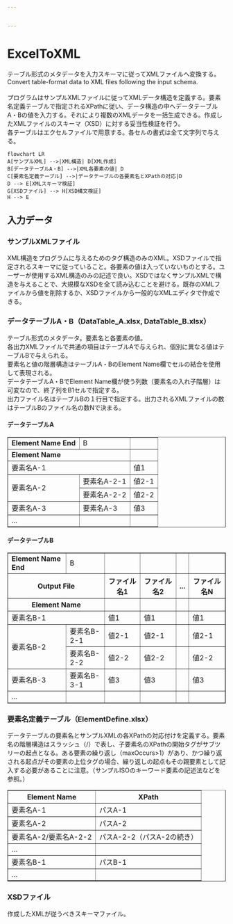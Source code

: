 ```yaml
---


---
```


<h1 id="exceltoxml">ExcelToXML</h1>
<p>テーブル形式のメタデータを入力スキーマに従ってXMLファイルへ変換する。Convert table-format data to XML files following the input schema.<br><br>
プログラムはサンプルXMLファイルに従ってXMLデータ構造を定義する。要素名定義テーブルで指定されるXPathに従い、データ構造の中へデータテーブルA・Bの値を入力する。それにより複数のXMLデータを一括生成できる。作成したXMLファイルのスキーマ（XSD）に対する妥当性検証を行う。<br>
各テーブルはエクセルファイルで用意する。各セルの書式は全て文字列で与える。</p>
<pre class=" language-mermaid"><code class="prism  language-mermaid">flowchart LR
A[サンプルXML] --&gt;|XML構造| D[XML作成]
B[データテーブルA・B] --&gt;|XML各要素の値| D
C[要素名定義テーブル] --&gt;|データテーブルの各要素名とXPathの対応|D
D --&gt; E[XMLスキーマ検証]
G[XSDファイル] --&gt; H[XSD構文検証]
H --&gt; E
</code></pre>
<h2 id="入力データ">入力データ</h2>
<h3 id="サンプルxmlファイル">サンプルXMLファイル</h3>
<p>XML構造をプログラムに与えるためのタグ構造のみのXML。XSDファイルで指定されるスキーマに従っていること。各要素の値は入っていないものとする。ユーザーが使用するXML構造のみの記述で良い。XSDではなくサンプルXMLで構造を与えることで、大規模なXSDを全て読み込むことを避ける。既存のXMLファイルから値を削除するか、XSDファイルから一般的なXMLエディタで作成できる。</p>
<h3 id="データテーブルa・b（datatable_a.xlsx-datatable_b.xlsx）">データテーブルA・B（DataTable_A.xlsx, DataTable_B.xlsx）</h3>
<p>テーブル形式のメタデータ。要素名と各要素の値。<br>
各出力XMLファイルで共通の項目はテーブルAで与えられ、個別に異なる値はテーブルBで与えられる。<br>
要素名と値の階層構造はテーブルA・BのElement Name欄でセルの結合を使用して表現される。<br>
データテーブルA・BでElement Name欄が使う列数（要素名の入れ子階層）は可変なので、終了列をB1セルで指定する。<br>
出力ファイル名はテーブルBの１行目で指定する。出力されるXMLファイルの数はテーブルBのファイル名の数Nで決まる。</p>
<h4 id="データテーブルa">データテーブルA</h4>
<table border="1" cellspacing="0" cellpadding="5">
  <tbody>
    <tr>
      <td><strong>Element Name End</strong></td>
      <td>B</td>
      <td></td>
    </tr>
    <tr>
      <td colspan="2"><strong>Element Name</strong></td>
      <td></td>
    </tr>
    <tr>
      <td colspan="2">要素名A-1</td>
      <td>値1</td>
    </tr>
    <tr>
      <td rowspan="2">要素名A-2</td>
      <td>要素名A-2-1</td>
      <td>値2-1</td>
    </tr>
    <tr>
      <td>要素名A-2-2</td>
      <td>値2-2</td>
    </tr>
    <tr>
      <td>要素名A-3</td>
      <td>要素名A-3</td>
      <td>値3</td>
    </tr>
    <tr>
      <td>...</td>
      <td></td>
      <td></td>
    </tr>
  </tbody>
</table>
<h4 id="データテーブルb">データテーブルB</h4>
<table border="1" cellspacing="0" cellpadding="5">
  <tbody>
    <tr>
      <td><strong>Element Name End</strong></td>
      <td>B</td>
      <td></td>
      <td></td>
      <td></td>
      <td></td>
    </tr>
    <tr>
      <th colspan="2">Output File</th>
      <th>ファイル名1</th>
      <th>ファイル名2</th>
      <th>...</th>
      <th>ファイル名N</th>
    </tr>
    <tr>
      <th colspan="2"><strong>Element Name</strong></th>
      <th></th>
      <th></th>
      <th></th>
      <th></th>
    </tr>
    <tr>
      <td colspan="2">要素名B-1</td>
      <td>値1</td>
      <td>値1</td>
      <td></td>
      <td>値1</td>
    </tr>
    <tr>
      <td rowspan="2">要素名B-2</td>
      <td>要素名B-2-1</td>
      <td>値2-1</td>
      <td>値2-1</td>
      <td></td>
      <td>値2-1</td>
    </tr>
    <tr>
      <td>要素名B-2-2</td>
      <td>値2-2</td>
      <td>値2-2</td>
      <td></td>
      <td>値2-2</td>
    </tr>
    <tr>
      <td>要素名B-3</td>
      <td>要素名B-3-1</td>
      <td>値3</td>
      <td>値3</td>
      <td></td>
      <td>値3</td>
    </tr>
    <tr>
      <td>...</td>
      <td></td>
      <td></td>
      <td></td>
      <td></td>
      <td></td>
    </tr>
  </tbody>
</table>
<h3 id="要素名定義テーブル（elementdefine.xlsx）">要素名定義テーブル（ElementDefine.xlsx）</h3>
<p>データテーブルの要素名とサンプルXMLの各XPathの対応付けを定義する。要素名の階層構造はスラッシュ（/）で表し、子要素名のXPathの開始タグがサブツリーの起点となる。ある要素の繰り返し（maxOccurs&gt;1）があり、かつ繰り返される起点がその要素の上位タグの場合、繰り返しの起点もその親要素として記入する必要があることに注意。（サンプルISOのキーワード要素の記述法などを参照。）</p>
<table border="1" cellspacing="0" cellpadding="5">
  <thead>
    <tr>
      <th>Element Name</th>
      <th>XPath</th>
    </tr>
  </thead>
  <tbody>
    <tr>
      <td>要素名A-1</td>
      <td>パスA-1</td>
    </tr>
    <tr>
      <td>要素名A-2</td>
      <td>パスA-2</td>
    </tr>
    <tr>
      <td>要素名A-2/要素名A-2-2</td>
      <td>パスA-2-2（パスA-2の続き）</td>
    </tr>
    <tr>
      <td>…</td>
      <td></td>
    </tr>
    <tr>
      <td>要素名B-1</td>
      <td>パスB-1</td>
    </tr>
    <tr>
      <td>…</td>
      <td></td>
    </tr>
  </tbody>
</table>
<h3 id="xsdファイル">XSDファイル</h3>
<p>作成したXMLが従うべきスキーマファイル。</p>

